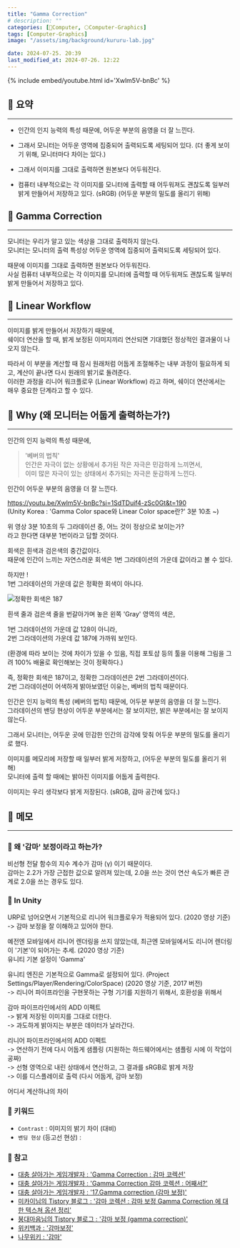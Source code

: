 ```yaml
---
title: "Gamma Correction"
# description: ""
categories: [💫Computer, 🌕Computer-Graphics]
tags: [Computer-Graphics]
image: "/assets/img/background/kururu-lab.jpg"

date: 2024-07-25. 20:39
last_modified_at: 2024-07-26. 12:22
---
```


{% include embed/youtube.html id='Xwlm5V-bnBc' %}

## 💫 요약

---

- 인간의 인지 능력의 특성 때문에, 어두운 부분의 음영을 더 잘 느낀다.

- 그래서 모니터는 어두운 영역에 집중되어 출력되도록 세팅되어 있다. (더 좋게 보이기 위해, 모니터마다 차이는 있다.)
- 그래서 이미지를 그대로 출력하면 원본보다 어두워진다.
- 컴퓨터 내부적으로는 각 이미지를 모니터에 출력할 때 어두워져도 괜찮도록 일부러 밝게 만들어서 저장하고 있다. (sRGB) (어두운 부분의 밀도를 올리기 위해)

## 💫 Gamma Correction

---

모니터는 우리가 알고 있는 색상을 그대로 출력하지 않는다.  
모니터는 모니터의 출력 특성상 어두운 영역에 집중되어 출력되도록 세팅되어 있다.  

때문에 이미지를 그대로 출력하면 원본보다 어두워진다.  
사실 컴퓨터 내부적으로는 각 이미지를 모니터에 출력할 때 어두워져도 괜찮도록 일부러 밝게 만들어서 저장하고 있다.  

## 💫 Linear Workflow

---

이미지를 밝게 만들어서 저장하기 때문에,  
쉐이더 연산을 할 때, 밝게 보정된 이미지끼리 연산되면 기대했던 정상적인 결과물이 나오지 않는다.  

따라서 이 부분을 계산할 때 잠시 원래처럼 어둡게 조절해주는 내부 과정이 필요하게 되고, 계산이 끝나면 다시 원래의 밝기로 돌려준다.  
이러한 과정을 리니어 워크플로우 (Linear Workflow) 라고 하며, 쉐이더 연산에서는 매우 중요한 단계라고 할 수 있다.  

## 💫 Why (왜 모니터는 어둡게 출력하는가?)

---

인간의 인지 능력의 특성 때문에,  

> '베버의 법칙'  
> 인간은 자극이 없는 상황에서 추가된 작은 자극은 민감하게 느끼면서,  
> 이미 많은 자극이 있는 상태에서 추가되는 자극은 둔감하게 느낀다.  

인간이 어두운 부분의 음영을 더 잘 느낀다.  

<https://youtu.be/Xwlm5V-bnBc?si=1SdTDuif4-zSc0Gt&t=190>  
(Unity Korea : 'Gamma Color space와 Linear Color space란?' 3분 10초 ~)  

위 영상 3분 10초의 두 그라데이션 중, 어느 것이 정상으로 보이는가?  
라고 한다면 대부분 1번이라고 답할 것이다.  

회색은 흰색과 검은색의 중간값이다.  
때문에 인간이 느끼는 자연스러운 회색은 1번 그라데이션의 가운데 값이라고 볼 수 있다.  

하지만 !  
1번 그라데이션의 가운데 값은 정확한 회색이 아니다.  

![정확한 회색은 187](https://img1.daumcdn.net/thumb/R1280x0/?scode=mtistory2&fname=https%3A%2F%2Ft1.daumcdn.net%2Fcfile%2Ftistory%2F26449A405483D53928)  

흰색 줄과 검은색 줄을 번갈아가며 놓은 왼쪽 'Gray' 영역의 색은,  

1번 그라데이션의 가운데 값 128이 아니라,  
2번 그라데이션의 가운데 값 187에 가까워 보인다.  

(환경에 따라 보이는 것에 차이가 있을 수 있음, 직접 포토샵 등의 툴을 이용해 그림을 그려 100% 배율로 확인해보는 것이 정확하다.)  

즉, 정확한 회색은 187이고, 정확한 그라데이션은 2번 그라데이션이다.  
2번 그라데이션이 어색하게 밝아보였던 이유는, 베버의 법칙 때문이다.  

인간은 인지 능력의 특성 (베버의 법칙) 때문에, 어두분 부분의 음영을 더 잘 느낀다.  
그라데이션의 밴딩 현상이 어두운 부분에서는 잘 보이지만, 밝은 부분에서는 잘 보이지 않는다.  

그래서 모니터는, 어두운 곳에 민감한 인간의 감각에 맞춰 어두운 부분의 밀도를 올리기로 했다.  

이미지를 메모리에 저장할 때 일부러 밝게 저장하고, (어두운 부분의 밀도를 올리기 위해)  
모니터에 출력 할 때에는 밝아진 이미지를 어둡게 출력한다.  

이미지는 우리 생각보다 밝게 저장된다. (sRGB, 감마 공간에 있다.)  

## 💫 메모

---

### 🫧 왜 '감마' 보정이라고 하는가?

비선형 전달 함수의 지수 계수가 감마 (γ) 이기 때문이다.  
감마는 2.2가 가장 근접한 값으로 알려져 있는데, 2.0을 쓰는 것이 연산 속도가 빠른 관계로 2.0을 쓰는 경우도 있다.  

### 🫧 In Unity

URP로 넘어오면서 기본적으로 리니어 워크플로우가 적용되어 있다. (2020 영상 기준)  
-> 감마 보정을 잘 이해하고 있어야 한다.  

예전엔 모바일에서 리니어 렌더링을 쓰지 않았는데, 최근엔 모바일에서도 리니어 렌더링이 '기본'이 되어가는 추세. (2020 영상 기준)  
유니티 기본 설정이 'Gamma'  

유니티 엔진은 기본적으로 Gamma로 설정되어 있다. (Project Settings/Player/Rendering/ColorSpace) (2020 영상 기준, 2017 버전)  
-> 리니어 파이프라인을 구현못하는 구형 기기를 지원하기 위해서, 호환성을 위해서  

감마 파이프라인에서의 ADD 이펙트  
-> 밝게 저장된 이미지를 그대로 더한다.  
-> 과도하게 밝아지는 부분은 데이터가 날라간다.  

리니어 파이프라인에서의 ADD 이펙트  
-> 연산하기 전에 다시 어둡게 샘플링 (지원하는 하드웨어에서는 샘플링 시에 이 작업이 공짜)  
-> 선형 영역으로 내린 상태에서 연산하고, 그 결과를 sRGB로 밝게 저장  
-> 이를 디스플레이로 출력 (다시 어둡게, 감마 보정)  

어디서 계산하냐의 차이  

### 🫧 키워드

- `Contrast` : 이미지의 밝기 차이 (대비)
- `밴딩 현상` (등고선 현상) :

### 🫧 참고

- [대충 살아가는 게임개발자 : 'Gamma Correction : 감마 코렉션'](https://chulin28ho.tistory.com/241)
- [대충 살아가는 게임개발자 : 'Gamma Correction 감마 코렉션 : 어째서?'](https://chulin28ho.tistory.com/242)
- [대충 살아가는 게임개발자 : '17.Gamma correction (감마 보정)'](https://chulin28ho.tistory.com/456)
- [미카이님의 Tistory 블로그 : '감마 코렉션 : 감마 보정 Gamma Correction 에 대한 텍스쳐 옵션 정리'](https://boysboy3.tistory.com/58)
- [붕대마음님의 Tistory 블로그 : '감마 보정 (gamma correction)'](https://mgun.tistory.com/1166)
- [위키백과 : '감마보정'](https://ko.wikipedia.org/wiki/감마_보정)
- [나무위키 : '감마'](https://namu.wiki/w/감마#s-2)
